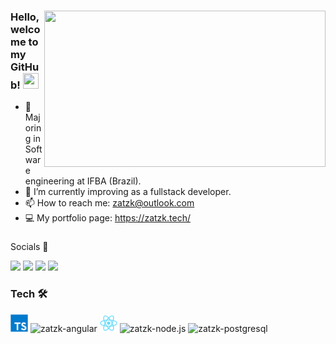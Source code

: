 <div>
  
  


  <div align="right">
    <img align="right" width="450" height="250" src ="https://i.imgur.com/mIOESEE.gif"/>
    <h3 align="left" marginLeft="50px"> Hello, welcome to my GitHub! <img width="25" height="25" src="https://emoji.gg/assets/emoji/8772_popcat.gif"/>  </h3> 
    <ul align="left">
      <li> 🔭 Majoring in Software engineering at IFBA (Brazil). </li>
      <li> 🌱 I’m currently improving as a fullstack developer. </li>
      <li> 📫 How to reach me:  <a href="mailto:zatzk.cnt@outlook.com">zatzk@outlook.com</a> </li>
      <li> 💻 My portfolio page:  <a href="https://zatzk.tech/">https://zatzk.tech/</a> </li>
    </ul>
  </div>



###
 Socials 🍕 


<a href = "https://www.behance.net/zatzk"><img width="28px" src="https://i.imgur.com/Gn6foBu.png" target="_blank"></a>
<a href="https://www.linkedin.com/in/zatzk/" target="_blank"><img width="28px" src="https://i.imgur.com/BeYHI3B.png" target="_blank"></a>
 <a href="https://discord.com/users/200665359626272769" target="_blank"><img width="28px" src="https://i.imgur.com/eQZoNaD.png" target="_blank"></a>
 <a href="https://open.spotify.com/user/koujitsu?si=c414895ceb07491d" target="_blank"><img width="28px" src="https://i.imgur.com/MLsj81t.png" target="_blank"></a>

<div>  
  
### Tech 🛠
  
  <div style="display: inline-block" style="color:DodgerBlue">
    <img align="justify" alt="zatzk-typescript" width="28px" src="https://raw.githubusercontent.com/devicons/devicon/1119b9f84c0290e0f0b38982099a2bd027a48bf1/icons/typescript/typescript-original.svg"/>
    <img align="justify" alt="zatzk-angular" width="28px"  src="https://cdn.jsdelivr.net/gh/devicons/devicon/icons/angularjs/angularjs-plain.svg" />
    <img align="justify" alt="zatzk-react.js" width="28px" src="https://github.com/devicons/devicon/blob/master/icons/react/react-original.svg">
    <img align="justify" alt="zatzk-node.js" width="28px" src="https://seeklogo.com/images/N/nodejs-logo-FBE122E377-seeklogo.com.png">
    <img align="justify" alt="zatzk-postgresql" width="28px" src="https://cdn.jsdelivr.net/gh/devicons/devicon/icons/postgresql/postgresql-original.svg" />
    
  </div>
</div>

  ###


</div>
  <!--
##
 
![Snake animation](https://github.com/zatzk/zatzk/blob/output/github-contribution-grid-snake.svg)

 ##
 
 <img src="https://komarev.com/ghpvc/?username=zatzk&label=Profile%20views&color=ce9927&style=flat" alt="zatzk" /> </p>
-->

